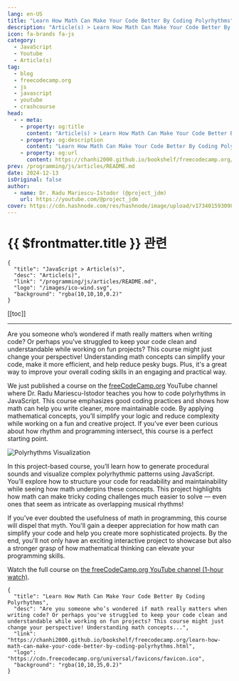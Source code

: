 ```yaml
---
lang: en-US
title: "Learn How Math Can Make Your Code Better By Coding Polyrhythms"
description: "Article(s) > Learn How Math Can Make Your Code Better By Coding Polyrhythms"
icon: fa-brands fa-js
category:
  - JavaScript
  - Youtube
  - Article(s)
tag:
  - blog
  - freecodecamp.org
  - js
  - javascript
  - youtube
  - crashcourse
head:
  - - meta:
    - property: og:title
      content: "Article(s) > Learn How Math Can Make Your Code Better By Coding Polyrhythms"
    - property: og:description
      content: "Learn How Math Can Make Your Code Better By Coding Polyrhythms"
    - property: og:url
      content: https://chanhi2000.github.io/bookshelf/freecodecamp.org/learn-how-math-can-make-your-code-better-by-coding-polyrhythms.html
prev: /programming/js/articles/README.md
date: 2024-12-13
isOriginal: false
author:
  - name: Dr. Radu Mariescu-Istodor (@project_jdm)
    url: https://youtube.com/@project_jdm
cover: https://cdn.hashnode.com/res/hashnode/image/upload/v1734015930980/db739231-a258-45bf-a967-2d8d70100bc2.jpeg
---
```


# {{ $frontmatter.title }} 관련

```component VPCard
{
  "title": "JavaScript > Article(s)",
  "desc": "Article(s)",
  "link": "/programming/js/articles/README.md",
  "logo": "/images/ico-wind.svg",
  "background": "rgba(10,10,10,0.2)"
}
```

[[toc]]

---

<SiteInfo
  name="Learn How Math Can Make Your Code Better By Coding Polyrhythms"
  desc="Are you someone who’s wondered if math really matters when writing code? Or perhaps you've struggled to keep your code clean and understandable while working on fun projects? This course might just change your perspective! Understanding math concepts..."
  url="https://freecodecamp.org/news/learn-how-math-can-make-your-code-better-by-coding-polyrhythms"
  logo="https://cdn.freecodecamp.org/universal/favicons/favicon.ico"
  preview="https://cdn.hashnode.com/res/hashnode/image/upload/v1734015930980/db739231-a258-45bf-a967-2d8d70100bc2.jpeg"/>

Are you someone who’s wondered if math really matters when writing code? Or perhaps you've struggled to keep your code clean and understandable while working on fun projects? This course might just change your perspective! Understanding math concepts can simplify your code, make it more efficient, and help reduce pesky bugs. Plus, it's a great way to improve your overall coding skills in an engaging and practical way.

We just published a course on the [<VPIcon icon="fa-brands fa-free-code-camp"/>freeCodeCamp.org](http://freeCodeCamp.org) YouTube channel where Dr. Radu Mariescu-Istodor teaches you how to code polyrhythms in JavaScript. This course emphasizes good coding practices and shows how math can help you write cleaner, more maintainable code. By applying mathematical concepts, you’ll simplify your logic and reduce complexity while working on a fun and creative project. If you've ever been curious about how rhythm and programming intersect, this course is a perfect starting point.

![Polyrhythms Visualization](https://cdn.hashnode.com/res/hashnode/image/upload/v1734015887709/8bfd67d8-657c-49b8-a4e7-ba63ad1d7509.png)

In this project-based course, you’ll learn how to generate procedural sounds and visualize complex polyrhythmic patterns using JavaScript. You’ll explore how to structure your code for readability and maintainability while seeing how math underpins these concepts. This project highlights how math can make tricky coding challenges much easier to solve — even ones that seem as intricate as overlapping musical rhythms!

If you've ever doubted the usefulness of math in programming, this course will dispel that myth. You'll gain a deeper appreciation for how math can simplify your code and help you create more sophisticated projects. By the end, you'll not only have an exciting interactive project to showcase but also a stronger grasp of how mathematical thinking can elevate your programming skills.

Watch the full course on [the freeCodeCamp.org YouTube channel (1-hour watch)](https://youtu.be/eX-ODcr3XJg).

<VidStack src="youtube/eX-ODcr3XJg" />

<!-- TODO: add ARTICLE CARD -->
```component VPCard
{
  "title": "Learn How Math Can Make Your Code Better By Coding Polyrhythms",
  "desc": "Are you someone who’s wondered if math really matters when writing code? Or perhaps you've struggled to keep your code clean and understandable while working on fun projects? This course might just change your perspective! Understanding math concepts...",
  "link": "https://chanhi2000.github.io/bookshelf/freecodecamp.org/learn-how-math-can-make-your-code-better-by-coding-polyrhythms.html",
  "logo": "https://cdn.freecodecamp.org/universal/favicons/favicon.ico",
  "background": "rgba(10,10,35,0.2)"
}
```
